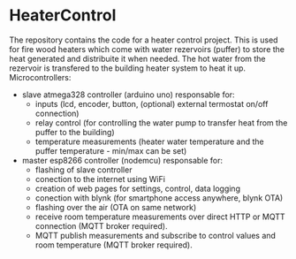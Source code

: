 # HeaterControl
The repository contains the code for a heater control project. 
This is used for fire wood heaters which come with water rezervoirs (puffer) to store the heat generated and distribuite it when needed.
The hot water from the rezervoir is transfered to the building heater system to heat it up. 
Microcontrollers: 
  - slave atmega328 controller (arduino uno) responsable for:
    - inputs (lcd, encoder, button, (optional) external termostat on/off connection)
    - relay control (for controlling the water pump to transfer heat from the puffer to the building)
    - temperature measurements (heater water temperature and the puffer temperature - min/max can be set)
  - master esp8266 controller (nodemcu)  responsable for:
    - flashing of slave controller
    - conection to the internet using WiFi
    - creation of web pages for settings, control, data logging
    - conection with blynk (for smartphone access anywhere, blynk OTA)
    - flashing over the air (OTA on same network)
	- receive room temperature measurements over direct HTTP or MQTT connection (MQTT broker required).
    - MQTT publish measurements and subscribe to control values and room temperature (MQTT broker required).